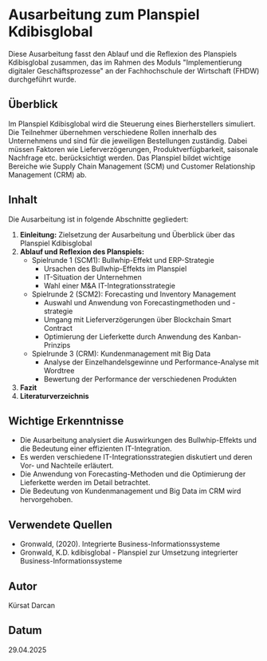 # Ausarbeitung zum Planspiel Kdibisglobal

Diese Ausarbeitung fasst den Ablauf und die Reflexion des Planspiels Kdibisglobal zusammen, das im Rahmen des Moduls "Implementierung digitaler Geschäftsprozesse" an der Fachhochschule der Wirtschaft (FHDW) durchgeführt wurde. 

## Überblick

Im Planspiel Kdibisglobal wird die Steuerung eines Bierherstellers simuliert. Die Teilnehmer übernehmen verschiedene Rollen innerhalb des Unternehmens und sind für die jeweiligen Bestellungen zuständig. Dabei müssen Faktoren wie Lieferverzögerungen, Produktverfügbarkeit, saisonale Nachfrage etc. berücksichtigt werden. Das Planspiel bildet wichtige Bereiche wie Supply Chain Management (SCM) und Customer Relationship Management (CRM) ab.

## Inhalt

Die Ausarbeitung ist in folgende Abschnitte gegliedert:

1.  **Einleitung:** Zielsetzung der Ausarbeitung und Überblick über das Planspiel Kdibisglobal 
2.  **Ablauf und Reflexion des Planspiels:**
    * Spielrunde 1 (SCM1): Bullwhip-Effekt und ERP-Strategie 
        * Ursachen des Bullwhip-Effekts im Planspiel 
        * IT-Situation der Unternehmen
        * Wahl einer M&A IT-Integrationsstrategie
    * Spielrunde 2 (SCM2): Forecasting und Inventory Management
        * Auswahl und Anwendung von Forecastingmethoden und -strategie
        * Umgang mit Lieferverzögerungen über Blockchain Smart Contract
        * Optimierung der Lieferkette durch Anwendung des Kanban-Prinzips
    * Spielrunde 3 (CRM): Kundenmanagement mit Big Data
        * Analyse der Einzelhandelsgewinne und Performance-Analyse mit Wordtree
        * Bewertung der Performance der verschiedenen Produkten
3.  **Fazit**
4.  **Literaturverzeichnis**

## Wichtige Erkenntnisse

* Die Ausarbeitung analysiert die Auswirkungen des Bullwhip-Effekts und die Bedeutung einer effizienten IT-Integration.
* Es werden verschiedene IT-Integrationsstrategien diskutiert und deren Vor- und Nachteile erläutert.
* Die Anwendung von Forecasting-Methoden und die Optimierung der Lieferkette werden im Detail betrachtet.
* Die Bedeutung von Kundenmanagement und Big Data im CRM wird hervorgehoben.

## Verwendete Quellen

* Gronwald, (2020). Integrierte Business-Informationssysteme
* Gronwald, K.D. kdibisglobal - Planspiel zur Umsetzung integrierter Business-Informationssysteme

## Autor

Kürsat Darcan

## Datum

29.04.2025

